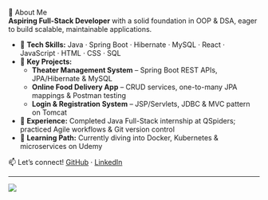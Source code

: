 💫 About Me  
**Aspiring Full-Stack Developer** with a solid foundation in OOP & DSA, eager to build scalable, maintainable applications.

- 🔧 **Tech Skills:** Java · Spring Boot · Hibernate · MySQL · React · JavaScript · HTML · CSS · SQL  
- 🚀 **Key Projects:**  
  - **Theater Management System** – Spring Boot REST APIs, JPA/Hibernate & MySQL  
  - **Online Food Delivery App** – CRUD services, one-to-many JPA mappings & Postman testing  
  - **Login & Registration System** – JSP/Servlets, JDBC & MVC pattern on Tomcat  
- 🤝 **Experience:** Completed Java Full-Stack internship at QSpiders; practiced Agile workflows & Git version control  
- 🎯 **Learning Path:** Currently diving into Docker, Kubernetes & microservices on Udemy  

📫 Let’s connect! [GitHub](https://github.com/DarshanBK812) · [LinkedIn](https://www.linkedin.com/in/darshan-b-k-a7b501298)






---
[![](https://visitcount.itsvg.in/api?id=DarshanBK812&icon=0&color=0)](https://visitcount.itsvg.in)

<!-- Proudly created with GPRM ( https://gprm.itsvg.in ) -->

